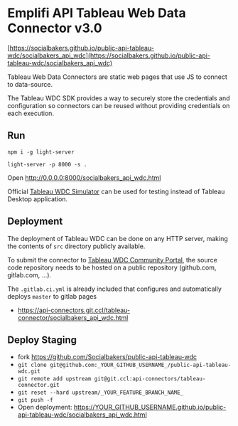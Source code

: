 # Emplifi API Tableau Web Data Connector v3.0

[https://socialbakers.github.io/public-api-tableau-wdc/socialbakers_api_wdc](https://socialbakers.github.io/public-api-tableau-wdc/socialbakers_api_wdc)

Tableau Web Data Connectors are static web pages that use JS to connect to data-source.

The Tableau WDC SDK provides a way to securely store the credentials and configuration so connectors can be reused
without providing credentials on each execution.

## Run

`npm i -g light-server`

`light-server -p 8000 -s .`

Open http://0.0.0.0:8000/socialbakers_api_wdc.html

Official [Tableau WDC Simulator](https://tableau.github.io/webdataconnector/Simulator) can be used for testing instead 
of Tableau Desktop application.

## Deployment

The deployment of Tableau WDC can be done on any HTTP server, making the contents of `src` directory publicly available.

To submit the connector to [Tableau WDC Community Portal](https://tableau.github.io/webdataconnector/community),
the source code repository needs to be hosted on a public repository (github.com, gitlab.com, ...).

The `.gitlab.ci.yml` is already included that configures and automatically deploys `master` to gitlab pages
 - https://api-connectors.git.ccl/tableau-connector/socialbakers_api_wdc.html

## Deploy Staging
 - fork https://github.com/Socialbakers/public-api-tableau-wdc
 - `git clone git@github.com:_YOUR_GITHUB_USERNAME_/public-api-tableau-wdc.git`
 - `git remote add upstream git@git.ccl:api-connectors/tableau-connector.git`
 - `git reset --hard upstream/_YOUR_FEATURE_BRANCH_NAME_`
 - `git push -f`
 - Open deployment: https://YOUR_GITHUB_USERNAME.github.io/public-api-tableau-wdc/socialbakers_api_wdc.html
